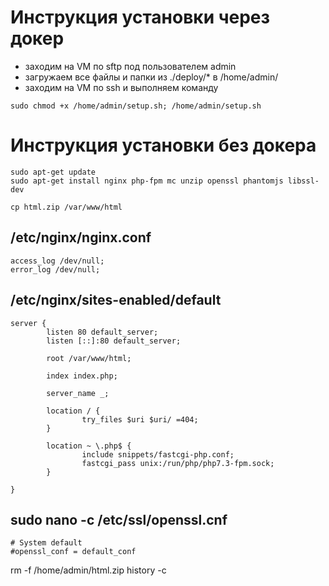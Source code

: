 # Инструкция установки через докер

- заходим на VM по sftp под пользователем admin
- загружаем все файлы и папки из ./deploy/* в /home/admin/
- заходим на VM по ssh и выполняем команду
```
sudo chmod +x /home/admin/setup.sh; /home/admin/setup.sh
```

# Инструкция установки без докера
```
sudo apt-get update
sudo apt-get install nginx php-fpm mc unzip openssl phantomjs libssl-dev

cp html.zip /var/www/html
```

## /etc/nginx/nginx.conf

```
access_log /dev/null;
error_log /dev/null;
```



## /etc/nginx/sites-enabled/default

```
server {
        listen 80 default_server;
        listen [::]:80 default_server;

        root /var/www/html;

        index index.php;

        server_name _;

        location / {
                try_files $uri $uri/ =404;
        }

        location ~ \.php$ {
                include snippets/fastcgi-php.conf;
                fastcgi_pass unix:/run/php/php7.3-fpm.sock;
        }

}
```

## sudo nano -c /etc/ssl/openssl.cnf

```
# System default
#openssl_conf = default_conf

```
rm -f /home/admin/html.zip
history -c 
